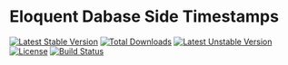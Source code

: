 # Eloquent Dabase Side Timestamps

[![Latest Stable Version](https://poser.pugx.org/framesnpictures/eloquent-db-timestamps/v/stable)](https://packagist.org/packages/framesnpictures/eloquent-db-timestamps)
[![Total Downloads](https://poser.pugx.org/framesnpictures/eloquent-db-timestamps/downloads)](https://packagist.org/packages/framesnpictures/eloquent-db-timestamps)
[![Latest Unstable Version](https://poser.pugx.org/framesnpictures/eloquent-db-timestamps/v/unstable)](https://packagist.org/packages/framesnpictures/eloquent-db-timestamps)
[![License](https://poser.pugx.org/framesnpictures/eloquent-db-timestamps/license)](https://packagist.org/packages/framesnpictures/eloquent-db-timestamps)
[![Build Status](https://travis-ci.org/FramesNPictures/eloquent-db-timestamps.svg?branch=master)](https://travis-ci.org/FramesNPictures/eloquent-db-timestamps)